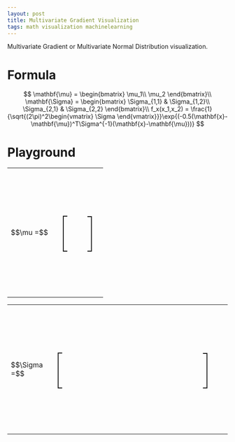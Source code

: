 ```yaml
---
layout: post
title: Multivariate Gradient Visualization
tags: math visualization machinelearning
---
```


Multivariate Gradient or Multivariate Normal Distribution visualization.

# Formula
$$
\mathbf{\mu} = \begin{bmatrix}
\mu_1\\
\mu_2
\end{bmatrix}\\
\mathbf{\Sigma}  = \begin{bmatrix}
\Sigma_{1,1} & \Sigma_{1,2}\\ 
\Sigma_{2,1} & \Sigma_{2,2}
\end{bmatrix}\\
f_x(x_1,x_2) = \frac{1}{\sqrt{(2\pi)^2\begin{vmatrix}
\Sigma
\end{vmatrix}}}\exp{(-0.5(\mathbf{x}-\mathbf{\mu})^T\Sigma^{-1}(\mathbf{x}-\mathbf{\mu}))}
$$

# Playground

<div>
<link rel="import" href="/assets/bower_components/paper-slider/paper-slider.html">
<script type="text/javascript" src='/assets/3dplot/SurfacePlot.js'></script>
<script type="text/javascript" src='/assets/3dplot/ColourGradient.js'></script>
<script type="text/javascript" src="/assets/3dplot/glMatrix-0.9.5.min.js"></script>
<script type="text/javascript" src="/assets/3dplot/webgl-utils.js"></script>
<script type="text/javascript" src="http://cdnjs.cloudflare.com/ajax/libs/mathjs/1.4.0/math.min.js"></script>
<script id="shader-fs" type="x-shader/x-fragment">
    #ifdef GL_ES
    #endif
    precision mediump float;
    varying vec4 vColor;
    varying vec3 vLightWeighting;
    void main(void)
    {
    gl_FragColor = vec4(vColor.rgb * vLightWeighting, vColor.a);
    }
  </script>
  <script id="shader-vs" type="x-shader/x-vertex">
    attribute vec3 aVertexPosition;
    attribute vec3 aVertexNormal;
    attribute vec4 aVertexColor;
    uniform mat4 uMVMatrix;
    uniform mat4 uPMatrix;
    uniform mat3 uNMatrix;
    varying vec4 vColor;
    uniform vec3 uAmbientColor;
    uniform vec3 uLightingDirection;
    uniform vec3 uDirectionalColor;
    varying vec3 vLightWeighting;
    void main(void)
    {
    gl_Position = uPMatrix * uMVMatrix * vec4(aVertexPosition, 1.0);
    vec3 transformedNormal = uNMatrix * aVertexNormal;
    float directionalLightWeighting = max(dot(transformedNormal, uLightingDirection), 0.0);
    vLightWeighting = uAmbientColor + uDirectionalColor * directionalLightWeighting; 
    vColor = aVertexColor;
    }
  </script>
  <script id="axes-shader-fs" type="x-shader/x-fragment">
    precision mediump float;
    varying vec4 vColor;
    void main(void)
    {
    gl_FragColor = vColor;
    }
  </script>
  <script id="axes-shader-vs" type="x-shader/x-vertex">
    attribute vec3 aVertexPosition;
    attribute vec4 aVertexColor;
    uniform mat4 uMVMatrix;
    uniform mat4 uPMatrix;
    varying vec4 vColor;
    uniform vec3 uAxesColour;
    void main(void)
    {
    gl_Position = uPMatrix * uMVMatrix * vec4(aVertexPosition, 1.0);
    vColor =  vec4(uAxesColour, 1.0);
    } 
  </script>
  <script id="texture-shader-fs" type="x-shader/x-fragment">
    #ifdef GL_ES
    #endif
    precision mediump float;
    varying vec2 vTextureCoord;
    uniform sampler2D uSampler;
    void main(void)
    {
    gl_FragColor = texture2D(uSampler, vTextureCoord);
    }
  </script>
  <script id="texture-shader-vs" type="x-shader/x-vertex">
    attribute vec3 aVertexPosition;
    attribute vec2 aTextureCoord;
    varying vec2 vTextureCoord;
    uniform mat4 uMVMatrix;
    uniform mat4 uPMatrix;
    void main(void)
    {
    gl_Position = uPMatrix * uMVMatrix * vec4(aVertexPosition, 1.0);
    vTextureCoord = aTextureCoord; 
    }
  </script>
<style>
#paper_slider {
}
#brackets {
font-size: 90px;
font-weight: 100;
}
</style>
<div style="width: 100%">
<table>
  <tr>
    <td rowspan="2">$$\mu =$$</td>
    <td rowspan="2"><p id='brackets'>[</p></td>
    <td><paper-slider editable value="0" min="-3" max="3" step="0.1" id="sl_mu_0"></paper-slider></td>
    <td rowspan="2"><p id='brackets'>]</p></td>
  </tr>
  <tr>
    <td><paper-slider editable value="0" min="-3" max="3" step="0.1" id="sl_mu_1"></paper-slider></td>
  </tr>
</table>
<table>
  <tr>
    <td rowspan="2">$$\Sigma =$$</td>
    <td rowspan="2"><p id='brackets'>[</p></td>
    <td style="width:250px;min-width:50px"><paper-slider style="width:250px;min-width:50px" editable value="1" min="0" max="2.0" step="0.1" id="sl_sigma_00"></paper-slider></td>
    <td style="width:250px;min-width:50px"><paper-slider style="width:250px;min-width:50px" editable value="0" min="-2.0" max="2.0" step="0.01" id="sl_sigma_01"></paper-slider></td>
    <td rowspan="2"><p id='brackets'>]</p></td>
    <td rowspan="2">&nbsp;</td>
  </tr>
  <tr>
    <td style="width:250px;min-width:50px"><paper-slider style="width:250px;min-width:50px" disabled editable value="0" min="-2.0" max="2.0" step="0.01" id="sl_sigma_10"></paper-slider></td>
    <td style="width:250px;min-width:50px"><paper-slider style="width:250px;min-width:50px" editable value="1" min="0" max="2.0" step="0.1" id="sl_sigma_11"></paper-slider></td>
  </tr>
</table>
</div>
<div style="width:100%;">
<div id='surfacePlotDiv' style="margin-bottom:10px;margin-left:auto; margin-right:auto; min-width:100px;width: 450px; height: 450px;"></div>
</div>

<script type='text/javascript'>

var surfacePlot;

var data, options, basicPlotOptions, glOptions, animated, plot1, values;
var sigma = math.matrix([[1, 0], [0, 1]]);
var mu = math.matrix([[0],[0]]);
var tooltipStrings = new Array();
var values = new Array();
var numRows = 45;
var numCols = 45;

var canvas_width = document.getElementById('surfacePlotDiv').clientWidth;
var canvas_height = document.getElementById('surfacePlotDiv').clientHeight;

function computeValues() {
  var inv_sigma = math.inv(sigma);
  var det_sigma = math.det(sigma);
  var idx = 0;
  var f1 = 1.0/(math.sqrt(math.pow(2*math.pi, 2)*det_sigma));
  for (var i = 0; i < numRows; i++)
  {
    values[i] = new Array();
    var x = (i*6/numRows)-3;
    for (var j = 0; j < numCols; j++)
    {
      var y = (j*6/numCols)-3;
      var x_m_u = math.subtract(math.matrix([[x],[y]]), mu);
      var fe = -0.5*math.multiply(math.multiply(math.transpose(x_m_u), inv_sigma), x_m_u);
      var value = f1*math.exp(fe);
      values[i][j] = value;
      tooltipStrings[idx] = "x:" + x + ", y:" + y + " = " + value;
      idx++;
    }
  }
}


function setUp()
{
  surfacePlot = new SurfacePlot(document.getElementById("surfacePlotDiv"));

  data = {nRows: numRows, nCols: numCols, formattedValues: values};


  // Don't fill polygons in IE < v9. It's too slow.
  var fillPly = true;

  // Define a colour gradient.
  var colour1 = {red:0, green:0, blue:255};
  var colour2 = {red:0, green:255, blue:255};
  var colour3 = {red:0, green:255, blue:0};
  var colour4 = {red:255, green:255, blue:0};
  var colour5 = {red:255, green:0, blue:0};
  var colours = [colour1, colour2, colour3, colour4, colour5];

  // Axis labels.
  var xAxisHeader = "X-axis";
  var yAxisHeader = "Y-axis";
  var zAxisHeader = "Z-axis";

  var renderDataPoints = false;
  var background = '#ffffff';
  var axisForeColour = '#000000';
  var hideFloorPolygons = true;
  var chartOrigin = {x: 0, y: 0};

  // Options for the basic canvas pliot.
  basicPlotOptions = {fillPolygons: fillPly, tooltips: tooltipStrings, renderPoints: renderDataPoints }

  // Options for the webGL plot.
  var xLabels = [-3, -2, -1, 0, 1, 2, 3];
  var yLabels = [-3, -2, -1, 0, 1, 2, 3];
  var zLabels = [0, 0.1, 0.2, 0.3, 0.4]; // These labels ar eused when autoCalcZScale is false;
  glOptions = {xLabels: xLabels, yLabels: yLabels, zLabels: zLabels, chkControlId: "allowWebGL", autoCalcZScale: false, animate: false};

  // Options common to both types of plot.
  options = {xPos: 0, yPos: 0, width: canvas_width, height: canvas_height, colourGradient: colours, 
    xTitle: xAxisHeader, yTitle: yAxisHeader, zTitle: zAxisHeader, 
    backColour: background, axisTextColour: axisForeColour, hideFlatMinPolygons: hideFloorPolygons, origin: chartOrigin};

  computeValues();
  surfacePlot.draw(data, options, basicPlotOptions, glOptions);
}

setUp();

document.getElementById('sl_mu_0').addEventListener('change', function(evt) {
  mu.subset(math.index(0,0), evt.target.value);
  console.log("Mu: " + mu);
  computeValues();
  surfacePlot.draw(data, options, basicPlotOptions, glOptions);
});
document.getElementById('sl_mu_1').addEventListener('change', function(evt) {
  mu.subset(math.index(1,0), evt.target.value);
  console.log("Mu: " + mu);
  computeValues();
  surfacePlot.draw(data, options, basicPlotOptions, glOptions);
});
document.getElementById('sl_sigma_00').addEventListener('change', function(evt) {
  sigma.subset(math.index(0,0), evt.target.value);
  sigma.subset(math.index(1,1), evt.target.value);
  console.log("Sigma: " + sigma);
  computeValues();
  surfacePlot.draw(data, options, basicPlotOptions, glOptions);
});
document.getElementById('sl_sigma_01').addEventListener('change', function(evt) {
  sigma.subset(math.index(0,1), evt.target.value);
  sigma.subset(math.index(1,0), evt.target.value);
  document.getElementById('sl_sigma_10').value = evt.target.value;
  console.log("Sigma: " + sigma);
  computeValues();
  surfacePlot.draw(data, options, basicPlotOptions, glOptions);
});
document.getElementById('sl_sigma_10').addEventListener('change', function(evt) {
  sigma.subset(math.index(1,0), evt.target.value);
  console.log("Sigma: " + sigma);
  computeValues();
  surfacePlot.draw(data, options, basicPlotOptions, glOptions);
});
document.getElementById('sl_sigma_11').addEventListener('change', function(evt) {
  sigma.subset(math.index(1,1), evt.target.value);
  console.log("Sigma: " + sigma);
  computeValues();
  surfacePlot.draw(data, options, basicPlotOptions, glOptions);
});


</script>
</div>

